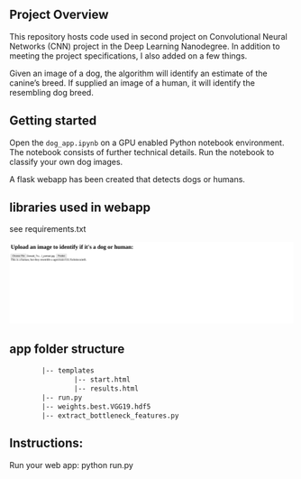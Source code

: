 ## Project Overview

This repository hosts code used in second project on Convolutional Neural Networks (CNN) project in the Deep Learning Nanodegree. In addition to meeting the project specifications, I also added on a few things. 

Given an image of a dog, the algorithm will identify an estimate of the canine’s breed.  If supplied an image of a human, it will identify the resembling dog breed.  

## Getting started
Open the `dog_app.ipynb` on a GPU enabled Python notebook environment. The notebook consists of further technical details. Run the notebook to classify your own dog images.

A flask webapp has been created that detects dogs or humans.

## libraries used in webapp
see requirements.txt

![alt text](https://github.com/louisbrown1/Project-4/blob/master/Screenshot%202023-09-25%205.31.14%20PM.png?raw=true)



##  app folder structure
            |-- templates
                    |-- start.html
                    |-- results.html
            |-- run.py
            |-- weights.best.VGG19.hdf5
            |-- extract_bottleneck_features.py

## Instructions:
Run your web app: python run.py
